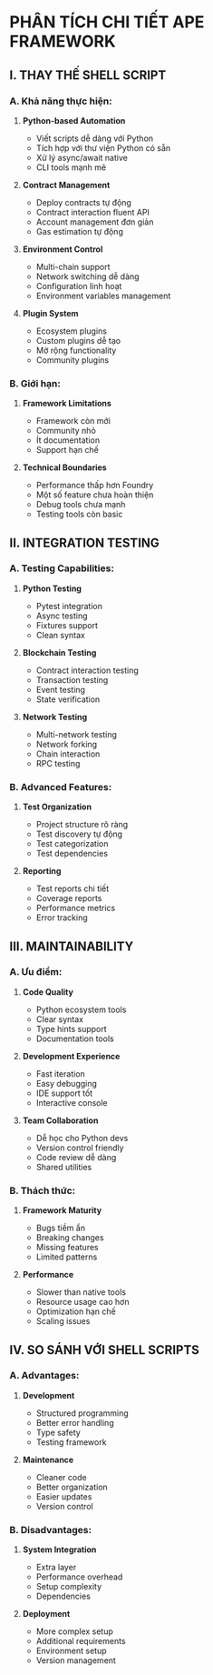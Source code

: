 # PHÂN TÍCH CHI TIẾT APE FRAMEWORK

## I. THAY THẾ SHELL SCRIPT

### A. Khả năng thực hiện:

1. **Python-based Automation**
   - Viết scripts dễ dàng với Python
   - Tích hợp với thư viện Python có sẵn
   - Xử lý async/await native
   - CLI tools mạnh mẽ

2. **Contract Management**
   - Deploy contracts tự động
   - Contract interaction fluent API
   - Account management đơn giản
   - Gas estimation tự động

3. **Environment Control**
   - Multi-chain support
   - Network switching dễ dàng
   - Configuration linh hoạt
   - Environment variables management

4. **Plugin System**
   - Ecosystem plugins
   - Custom plugins dễ tạo
   - Mở rộng functionality
   - Community plugins

### B. Giới hạn:

1. **Framework Limitations**
   - Framework còn mới
   - Community nhỏ
   - Ít documentation
   - Support hạn chế

2. **Technical Boundaries**
   - Performance thấp hơn Foundry
   - Một số feature chưa hoàn thiện
   - Debug tools chưa mạnh
   - Testing tools còn basic

## II. INTEGRATION TESTING

### A. Testing Capabilities:

1. **Python Testing**
   - Pytest integration
   - Async testing
   - Fixtures support
   - Clean syntax

2. **Blockchain Testing**
   - Contract interaction testing
   - Transaction testing
   - Event testing
   - State verification

3. **Network Testing**
   - Multi-network testing
   - Network forking
   - Chain interaction
   - RPC testing

### B. Advanced Features:

1. **Test Organization**
   - Project structure rõ ràng
   - Test discovery tự động
   - Test categorization
   - Test dependencies

2. **Reporting**
   - Test reports chi tiết
   - Coverage reports
   - Performance metrics
   - Error tracking

## III. MAINTAINABILITY

### A. Ưu điểm:

1. **Code Quality**
   - Python ecosystem tools
   - Clear syntax
   - Type hints support
   - Documentation tools

2. **Development Experience**
   - Fast iteration
   - Easy debugging
   - IDE support tốt
   - Interactive console

3. **Team Collaboration**
   - Dễ học cho Python devs
   - Version control friendly
   - Code review dễ dàng
   - Shared utilities

### B. Thách thức:

1. **Framework Maturity**
   - Bugs tiềm ẩn
   - Breaking changes
   - Missing features
   - Limited patterns

2. **Performance**
   - Slower than native tools
   - Resource usage cao hơn
   - Optimization hạn chế
   - Scaling issues

## IV. SO SÁNH VỚI SHELL SCRIPTS

### A. Advantages:

1. **Development**
   - Structured programming
   - Better error handling
   - Type safety
   - Testing framework

2. **Maintenance**
   - Cleaner code
   - Better organization
   - Easier updates
   - Version control

### B. Disadvantages:

1. **System Integration**
   - Extra layer
   - Performance overhead
   - Setup complexity
   - Dependencies

2. **Deployment**
   - More complex setup
   - Additional requirements
   - Environment setup
   - Version management

